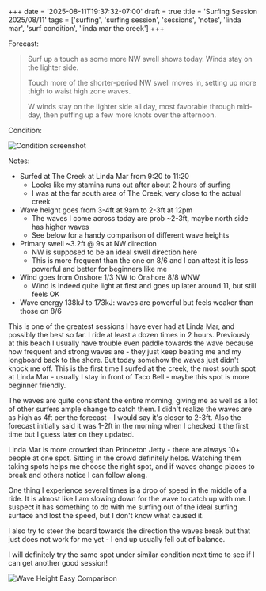 +++
date = '2025-08-11T19:37:32-07:00'
draft = true
title = 'Surfing Session 2025/08/11'
tags = ['surfing', 'surfing session', 'sessions', 'notes', 'linda mar', 'surf condition', 'linda mar the creek']
+++

Forecast:
> Surf up a touch as some more NW swell shows today. Winds stay on the lighter side.
> 
> Touch more of the shorter-period NW swell moves in, setting up more thigh to waist high zone waves.
> 
> W winds stay on the lighter side all day, most favorable through mid-day, then puffing up a few more knots over the afternoon.

Condition:

![Condition screenshot](/surfing_session_2025_08_11_condition.png)

Notes:

+ Surfed at The Creek at Linda Mar from 9:20 to 11:20
	+ Looks like my stamina runs out after about 2 hours of surfing
	+ I was at the far south area of The Creek, very close to the actual creek
+ Wave height goes from 3-4ft at 9am to 2-3ft at 12pm
	+ The waves I come across today are prob ~2-3ft, maybe north side has higher waves
	+ See below for a handy comparison of different wave heights
+ Primary swell ~3.2ft @ 9s at NW direction
	+ NW is supposed to be an ideal swell direction here
	+ This is more frequent than the one on 8/6 and I can attest it is less powerful and better for beginners like me
+ Wind goes from Onshore 1/3 NW to Onshore 8/8 WNW
	+ Wind is indeed quite light at first and goes up later around 11, but still feels OK
+ Wave energy 138kJ to 173kJ: waves are powerful but feels weaker than those on 8/6

This is one of the greatest sessions I have ever had at Linda Mar, and possibly the best so far. I ride at least a dozen times in 2 hours. Previously at this beach I usually have trouble even paddle towards the wave because how frequent and strong waves are - they just keep beating me and my longboard back to the shore. But today somehow the waves just didn't knock me off. This is the first time I surfed at the creek, the most south spot at Linda Mar - usually I stay in front of Taco Bell - maybe this spot is more beginner friendly.

The waves are quite consistent the entire morning, giving me as well as a lot of other surfers ample change to catch them. I didn't realize the waves are as high as 4ft per the forecast - I would say it's closer to 2-3ft. Also the forecast initially said it was 1-2ft in the morning when I checked it the first time but I guess later on they updated.

Linda Mar is more crowded than Princeton Jetty - there are always 10+ people at one spot. Sitting in the crowd definitely helps. Watching them taking spots helps me choose the right spot, and if waves change places to break and others notice I can follow along. 

One thing I experience several times is a drop of speed in the middle of a ride. It is almost like I am slowing down for the wave to catch up with me. I suspect it has something to do with me surfing out of the ideal surfing surface and lost the speed, but I don't know what caused it. 

I also try to steer the board towards the direction the waves break but that just does not work for me yet - I end up usually fell out of balance. 

I will definitely try the same spot under similar condition next time to see if I can get another good session!

![Wave Height Easy Comparison](/wave_height_comparison.jpg)